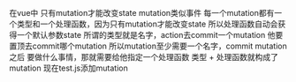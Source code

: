 在vue中  只有mutation才能改变state mutation类似事件 每一个mutation都有一个类型和一个处理函数，因为只有mutation才能改变state 所以处理函数自动会获得一个默认参数state
所谓的类型就是名字，action去commit一个mutation 他要置顶去commit哪个mutation 所以mutation至少需要一个名字，commit mutation之后 要做什么事情，那就需要给他指定一个处理函数
类型 + 处理函数就构成了mutation 现在test.js添加mutation
